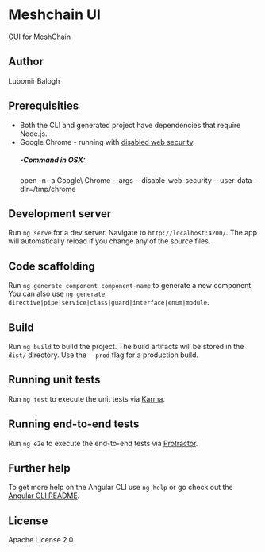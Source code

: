 # Meshchain UI

GUI for MeshChain

## Author
Lubomir Balogh

## Prerequisities

- Both the CLI and generated project have dependencies that require Node.js.
- Google Chrome - running with [disabled web security](https://stackoverflow.com/questions/3102819/disable-same-origin-policy-in-chrome).
    ##### -Command in OSX:
    open -n -a Google\ Chrome --args --disable-web-security --user-data-dir=/tmp/chrome

## Development server

Run `ng serve` for a dev server. Navigate to `http://localhost:4200/`. The app will automatically reload if you change any of the source files.

## Code scaffolding

Run `ng generate component component-name` to generate a new component. You can also use `ng generate directive|pipe|service|class|guard|interface|enum|module`.

## Build

Run `ng build` to build the project. The build artifacts will be stored in the `dist/` directory. Use the `--prod` flag for a production build.

## Running unit tests

Run `ng test` to execute the unit tests via [Karma](https://karma-runner.github.io).

## Running end-to-end tests

Run `ng e2e` to execute the end-to-end tests via [Protractor](http://www.protractortest.org/).

## Further help

To get more help on the Angular CLI use `ng help` or go check out the [Angular CLI README](https://github.com/angular/angular-cli/blob/master/README.md).

## License

Apache License 2.0
